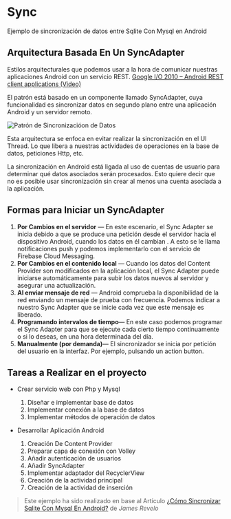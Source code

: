 # Sync

Ejemplo de sincronización de datos entre Sqlite Con Mysql en Android 

## Arquitectura Basada En Un SyncAdapter

Estilos arquitecturales que podemos usar a la hora de comunicar nuestras aplicaciones Android con un servicio REST. [Google I/O 2010 – Android REST client applications (Video)](https://youtu.be/xHXn3Kg2IQE)

El patrón está basado en un componente llamado SyncAdapter, cuya funcionalidad es sincronizar datos en segundo plano entre una aplicación Android y un servidor remoto.

![Patrón de Sincronizacióon de Datos](http://www.hermosaprogramacion.com/wp-content/uploads/2015/07/arquitectura-centrada-en-syncadapter.png)

Esta arquitectura se enfoca en evitar realizar la sincronización en el UI Thread. Lo que libera a nuestras actividades de operaciones en la base de datos, peticiones Http, etc.

La sincronización en Android está ligada al uso de cuentas de usuario para determinar qué datos asociados serán procesados.
Esto quiere decir que no es posible usar sincronización sin crear al menos una cuenta asociada a la aplicación.

## Formas para Iniciar un SyncAdapter

1. **Por Cambios en el servidor** — En este escenario, el Sync Adapter se inicia debido a que se produce una petición desde el servidor hacia el dispositivo Android, cuando los datos en él cambian . A esto se le llama notificaciones push y podemos implementarlo con el servicio de Firebase Cloud Messaging.
1. **Por Cambios en el contenido local** — Cuando los datos del Content Provider son modificados en la aplicación local, el Sync Adapter puede iniciarse automáticamente para subir los datos nuevos al servidor y asegurar una actualización.
1. **Al enviar mensaje de red** — Android comprueba la disponibilidad de la red enviando un mensaje de prueba con frecuencia. Podemos indicar a nuestro Sync Adapter que se inicie cada vez que este mensaje es liberado.
1. **Programando intervalos de tiempo**— En este caso podemos programar el Sync Adapter para que se ejecute cada cierto tiempo continuamente o si lo deseas, en una hora determinada del día.
1. **Manualmente (por demanda)**— El sincronizador se inicia por petición del usuario en la interfaz. Por ejemplo, pulsando un action button.

## Tareas a Realizar en el proyecto

* Crear servicio web con Php y Mysql
  1. Diseñar e implementar base de datos
  1. Implementar conexión a la base de datos
  1. Implementar métodos de operación de datos
  
   
* Desarrollar Aplicación Android
  1. Creación De Content Provider
  1. Preparar capa de conexión con Volley
  1. Añadir autenticación de usuarios
  1. Añadir SyncAdapter
  1. Implementar adaptador del RecyclerView
  1. Creación de la actividad principal
  1. Creación de la actividad de inserción
  
  
> Este ejemplo ha sido realizado en base al Artículo [
¿Cómo Sincronizar Sqlite Con Mysql En Android?](http://www.hermosaprogramacion.com/2015/07/usar-transiciones-en-android-con-material-design/) de *James Revelo*
